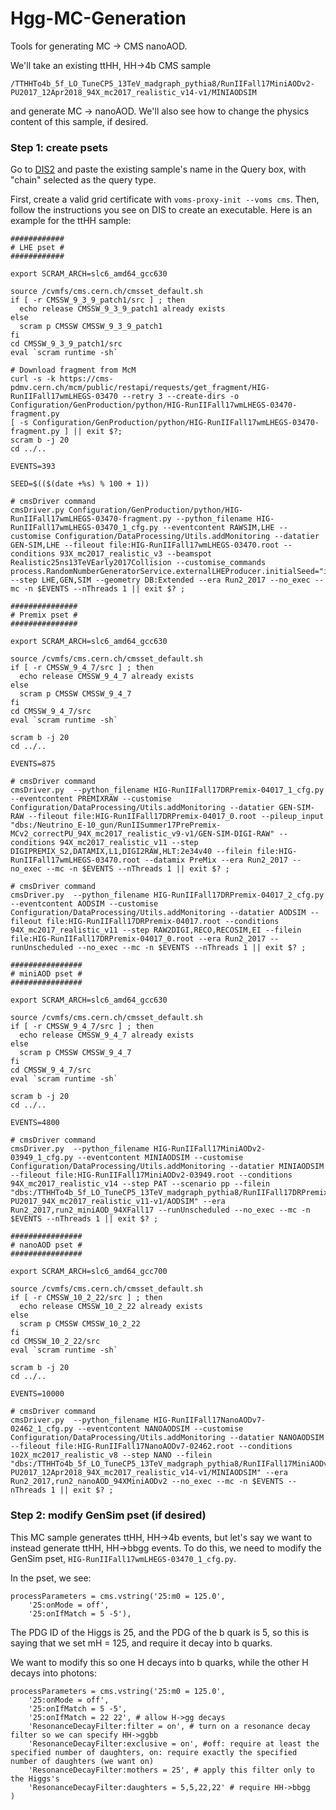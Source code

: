 # Hgg-MC-Generation
Tools for generating MC -> CMS nanoAOD.

We'll take an existing ttHH, HH->4b CMS sample
```
/TTHHTo4b_5f_LO_TuneCP5_13TeV_madgraph_pythia8/RunIIFall17MiniAODv2-PU2017_12Apr2018_94X_mc2017_realistic_v14-v1/MINIAODSIM
```

and generate MC -> nanoAOD. We'll also see how to change the physics content of this sample, if desired.

### Step 1: create psets
Go to [DIS2](http://uaf-8.t2.ucsd.edu/~namin/dis2/) and paste the existing sample's name in the Query box, with "chain" selected as the query type.

First, create a valid grid certificate with `voms-proxy-init --voms cms`.
Then, follow the instructions you see on DIS to create an executable.
Here is an example for the ttHH sample:
```
############
# LHE pset #
############

export SCRAM_ARCH=slc6_amd64_gcc630

source /cvmfs/cms.cern.ch/cmsset_default.sh
if [ -r CMSSW_9_3_9_patch1/src ] ; then
  echo release CMSSW_9_3_9_patch1 already exists
else
  scram p CMSSW CMSSW_9_3_9_patch1
fi
cd CMSSW_9_3_9_patch1/src
eval `scram runtime -sh`

# Download fragment from McM
curl -s -k https://cms-pdmv.cern.ch/mcm/public/restapi/requests/get_fragment/HIG-RunIIFall17wmLHEGS-03470 --retry 3 --create-dirs -o Configuration/GenProduction/python/HIG-RunIIFall17wmLHEGS-03470-fragment.py
[ -s Configuration/GenProduction/python/HIG-RunIIFall17wmLHEGS-03470-fragment.py ] || exit $?;
scram b -j 20
cd ../..

EVENTS=393

SEED=$(($(date +%s) % 100 + 1))

# cmsDriver command
cmsDriver.py Configuration/GenProduction/python/HIG-RunIIFall17wmLHEGS-03470-fragment.py --python_filename HIG-RunIIFall17wmLHEGS-03470_1_cfg.py --eventcontent RAWSIM,LHE --customise Configuration/DataProcessing/Utils.addMonitoring --datatier GEN-SIM,LHE --fileout file:HIG-RunIIFall17wmLHEGS-03470.root --conditions 93X_mc2017_realistic_v3 --beamspot Realistic25ns13TeVEarly2017Collision --customise_commands process.RandomNumberGeneratorService.externalLHEProducer.initialSeed="int(${SEED})" --step LHE,GEN,SIM --geometry DB:Extended --era Run2_2017 --no_exec --mc -n $EVENTS --nThreads 1 || exit $? ;

###############
# Premix pset #
###############

export SCRAM_ARCH=slc6_amd64_gcc630

source /cvmfs/cms.cern.ch/cmsset_default.sh
if [ -r CMSSW_9_4_7/src ] ; then
  echo release CMSSW_9_4_7 already exists
else
  scram p CMSSW CMSSW_9_4_7
fi
cd CMSSW_9_4_7/src
eval `scram runtime -sh`

scram b -j 20
cd ../..

EVENTS=875

# cmsDriver command
cmsDriver.py  --python_filename HIG-RunIIFall17DRPremix-04017_1_cfg.py --eventcontent PREMIXRAW --customise Configuration/DataProcessing/Utils.addMonitoring --datatier GEN-SIM-RAW --fileout file:HIG-RunIIFall17DRPremix-04017_0.root --pileup_input "dbs:/Neutrino_E-10_gun/RunIISummer17PrePremix-MCv2_correctPU_94X_mc2017_realistic_v9-v1/GEN-SIM-DIGI-RAW" --conditions 94X_mc2017_realistic_v11 --step DIGIPREMIX_S2,DATAMIX,L1,DIGI2RAW,HLT:2e34v40 --filein file:HIG-RunIIFall17wmLHEGS-03470.root --datamix PreMix --era Run2_2017 --no_exec --mc -n $EVENTS --nThreads 1 || exit $? ;

# cmsDriver command
cmsDriver.py  --python_filename HIG-RunIIFall17DRPremix-04017_2_cfg.py --eventcontent AODSIM --customise Configuration/DataProcessing/Utils.addMonitoring --datatier AODSIM --fileout file:HIG-RunIIFall17DRPremix-04017.root --conditions 94X_mc2017_realistic_v11 --step RAW2DIGI,RECO,RECOSIM,EI --filein file:HIG-RunIIFall17DRPremix-04017_0.root --era Run2_2017 --runUnscheduled --no_exec --mc -n $EVENTS --nThreads 1 || exit $? ;

################
# miniAOD pset #
################

export SCRAM_ARCH=slc6_amd64_gcc630

source /cvmfs/cms.cern.ch/cmsset_default.sh
if [ -r CMSSW_9_4_7/src ] ; then
  echo release CMSSW_9_4_7 already exists
else
  scram p CMSSW CMSSW_9_4_7
fi
cd CMSSW_9_4_7/src
eval `scram runtime -sh`

scram b -j 20
cd ../..

EVENTS=4800

# cmsDriver command
cmsDriver.py  --python_filename HIG-RunIIFall17MiniAODv2-03949_1_cfg.py --eventcontent MINIAODSIM --customise Configuration/DataProcessing/Utils.addMonitoring --datatier MINIAODSIM --fileout file:HIG-RunIIFall17MiniAODv2-03949.root --conditions 94X_mc2017_realistic_v14 --step PAT --scenario pp --filein "dbs:/TTHHTo4b_5f_LO_TuneCP5_13TeV_madgraph_pythia8/RunIIFall17DRPremix-PU2017_94X_mc2017_realistic_v11-v1/AODSIM" --era Run2_2017,run2_miniAOD_94XFall17 --runUnscheduled --no_exec --mc -n $EVENTS --nThreads 1 || exit $? ;

################
# nanoAOD pset #
################

export SCRAM_ARCH=slc6_amd64_gcc700

source /cvmfs/cms.cern.ch/cmsset_default.sh
if [ -r CMSSW_10_2_22/src ] ; then
  echo release CMSSW_10_2_22 already exists
else
  scram p CMSSW CMSSW_10_2_22
fi
cd CMSSW_10_2_22/src
eval `scram runtime -sh`

scram b -j 20
cd ../..

EVENTS=10000

# cmsDriver command
cmsDriver.py  --python_filename HIG-RunIIFall17NanoAODv7-02462_1_cfg.py --eventcontent NANOAODSIM --customise Configuration/DataProcessing/Utils.addMonitoring --datatier NANOAODSIM --fileout file:HIG-RunIIFall17NanoAODv7-02462.root --conditions 102X_mc2017_realistic_v8 --step NANO --filein "dbs:/TTHHTo4b_5f_LO_TuneCP5_13TeV_madgraph_pythia8/RunIIFall17MiniAODv2-PU2017_12Apr2018_94X_mc2017_realistic_v14-v1/MINIAODSIM" --era Run2_2017,run2_nanoAOD_94XMiniAODv2 --no_exec --mc -n $EVENTS --nThreads 1 || exit $? ;
```
### Step 2: modify GenSim pset (if desired)
This MC sample generates ttHH, HH->4b events, but let's say we want to instead generate ttHH, HH->bbgg events.
To do this, we need to modify the GenSim pset, `HIG-RunIIFall17wmLHEGS-03470_1_cfg.py`.

In the pset, we see:
```
processParameters = cms.vstring('25:m0 = 125.0',
    '25:onMode = off',
    '25:onIfMatch = 5 -5'),
```

The PDG ID of the Higgs is 25, and the PDG of the b quark is 5, so this is saying that we set mH = 125, and require it decay into b quarks.

We want to modify this so one H decays into b quarks, while the other H decays into photons:
```
processParameters = cms.vstring('25:m0 = 125.0',
    '25:onMode = off',
    '25:onIfMatch = 5 -5',
    '25:onIfMatch = 22 22', # allow H->gg decays
    'ResonanceDecayFilter:filter = on', # turn on a resonance decay filter so we can specify HH->ggbb
    'ResonanceDecayFilter:exclusive = on', #off: require at least the specified number of daughters, on: require exactly the specified number of daughters (we want on)
    'ResonanceDecayFilter:mothers = 25', # apply this filter only to the Higgs's
    'ResonanceDecayFilter:daughters = 5,5,22,22' # require HH->bbgg
)
```

